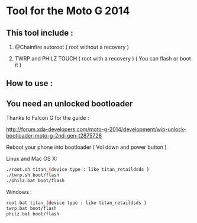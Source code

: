 Tool for the Moto G 2014
=============================

This tool include : 
-------------------
1) @Chainfire autoroot ( root without a recovery )

2) TWRP and PHILZ TOUCH ( root with a recovery ) ( You can flash or boot it )

How to use :
------------

You need an unlocked bootloader
-------------------------------
Thanks to Falcon G for the guide :

http://forum.xda-developers.com/moto-g-2014/development/wip-unlock-bootloader-moto-g-2nd-gen-t2875728

Reboot your phone into bootloader ( Vol down and power button )

Linux and Mac OS X:
```bash
./root.sh titan_(device type : like titan_retaildsds )
./twrp.sh boot/flash
./philz.bat boot/flash
```

Windows :
```bash
root.bat titan_(device type : like titan_retaildsds )
twrp.bat boot/flash
philz.bat boot/flash
```

